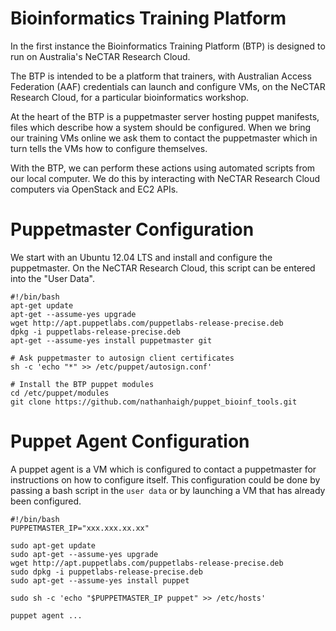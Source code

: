 Bioinformatics Training Platform
================================

In the first instance the Bioinformatics Training Platform (BTP) is designed to
run on Australia's NeCTAR Research Cloud.

The BTP is intended to be a platform that trainers, with Australian Access
Federation (AAF) credentials can launch and configure VMs, on the NeCTAR Research
Cloud, for a particular bioinformatics workshop.

At the heart of the BTP is a puppetmaster server hosting puppet manifests, files
which describe how a system should be configured. When we bring our training VMs
online we ask them to contact the puppetmaster which in turn tells the VMs how
to configure themselves.

With the BTP, we can perform these actions using automated scripts from our
local computer. We do this by interacting with NeCTAR Research Cloud computers
via OpenStack and EC2 APIs.

Puppetmaster Configuration
==========================

We start with an Ubuntu 12.04 LTS and install and configure the puppetmaster.
On the NeCTAR Research Cloud, this script can be entered into the "User Data".

    #!/bin/bash
    apt-get update
    apt-get --assume-yes upgrade
    wget http://apt.puppetlabs.com/puppetlabs-release-precise.deb
    dpkg -i puppetlabs-release-precise.deb
    apt-get --assume-yes install puppetmaster git
    
    # Ask puppetmaster to autosign client certificates
    sh -c 'echo "*" >> /etc/puppet/autosign.conf'
    
    # Install the BTP puppet modules
    cd /etc/puppet/modules
    git clone https://github.com/nathanhaigh/puppet_bioinf_tools.git  

Puppet Agent Configuration
==========================

A puppet agent is a VM which is configured to contact a puppetmaster for
instructions on how to configure itself. This configuration could be done by
passing a bash script in the ```user data``` or by launching a VM that has
already been configured.

    #!/bin/bash
    PUPPETMASTER_IP="xxx.xxx.xx.xx"
    
    sudo apt-get update
    sudo apt-get --assume-yes upgrade
    wget http://apt.puppetlabs.com/puppetlabs-release-precise.deb
    sudo dpkg -i puppetlabs-release-precise.deb
    sudo apt-get --assume-yes install puppet
    
    sudo sh -c 'echo "$PUPPETMASTER_IP puppet" >> /etc/hosts'
   
    puppet agent ...
   